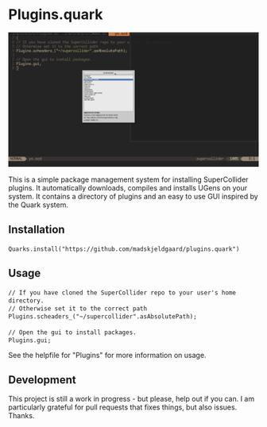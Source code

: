 # Plugins.quark
![plugins.gif](plugins.gif) 

This is a simple package management system for installing SuperCollider plugins. It automatically downloads, compiles and installs UGens on your system. It contains a directory of plugins and an easy to use GUI inspired by the Quark system.

## Installation

```supercollider
Quarks.install("https://github.com/madskjeldgaard/plugins.quark")
```

## Usage
```supercollider
// If you have cloned the SuperCollider repo to your user's home directory.
// Otherwise set it to the correct path
Plugins.scheaders_("~/supercollider".asAbsolutePath);

// Open the gui to install packages.
Plugins.gui;
```

See the helpfile for "Plugins" for more information on usage.

## Development

This project is still a work in progress - but please, help out if you can. I am particularly grateful for pull requests that fixes things, but also issues. Thanks.

